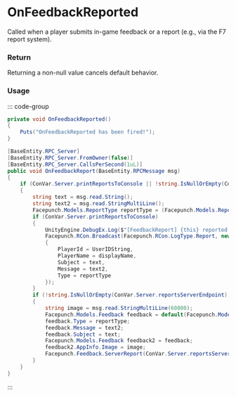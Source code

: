 # OnFeedbackReported
<Badge type="info" text="Player"/><Badge type="danger" text="Carbon Compatible"/><Badge type="warning" text="Oxide Compatible"/>
Called when a player submits in-game feedback or a report (e.g., via the F7 report system).

### Return
Returning a non-null value cancels default behavior.

### Usage
::: code-group
```csharp [Example]
private void OnFeedbackReported()
{
	Puts("OnFeedbackReported has been fired!");
}
```
```csharp [Source — Assembly-CSharp @ BasePlayer]
[BaseEntity.RPC_Server]
[BaseEntity.RPC_Server.FromOwner(false)]
[BaseEntity.RPC_Server.CallsPerSecond(1uL)]
public void OnFeedbackReport(BaseEntity.RPCMessage msg)
{
	if (ConVar.Server.printReportsToConsole || !string.IsNullOrEmpty(ConVar.Server.reportsServerEndpoint))
	{
		string text = msg.read.String();
		string text2 = msg.read.StringMultiLine();
		Facepunch.Models.ReportType reportType = (Facepunch.Models.ReportType)UnityEngine.Mathf.Clamp(msg.read.Int32(), 0, 5);
		if (ConVar.Server.printReportsToConsole)
		{
			UnityEngine.DebugEx.Log($"[FeedbackReport] {this} reported {reportType} - \"{text}\" \"{text2}\"");
			Facepunch.RCon.Broadcast(Facepunch.RCon.LogType.Report, new
			{
				PlayerId = UserIDString,
				PlayerName = displayName,
				Subject = text,
				Message = text2,
				Type = reportType
			});
		}
		if (!string.IsNullOrEmpty(ConVar.Server.reportsServerEndpoint) && reportType != Facepunch.Models.ReportType.BreakingServerRules)
		{
			string image = msg.read.StringMultiLine(60000);
			Facepunch.Models.Feedback feedback = default(Facepunch.Models.Feedback);
			feedback.Type = reportType;
			feedback.Message = text2;
			feedback.Subject = text;
			Facepunch.Models.Feedback feedback2 = feedback;
			feedback2.AppInfo.Image = image;
			Facepunch.Feedback.ServerReport(ConVar.Server.reportsServerEndpoint, userID, ConVar.Server.reportsServerEndpointKey, feedback2);
		}
	}
}

```
:::
